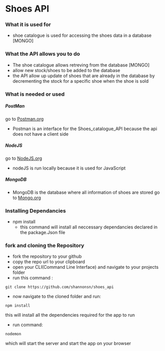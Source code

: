 # Shoes API

### What it is used for

  *  shoe catalogue is used for accessing the shoes data in a database
     [MONGO]

### What the API allows you to do
  *  The shoe catalogue allows retreving from the database [MONGO]
  *  allow new stock/shoes to be added to the database
  *  the API allow up update of shoes that are already in the database
     by decrementing the stock for a specific shoe when the shoe is sold

### What is needed or used
 ##### PostMan 
 go to [Postman.org](https://www.getpostman.com/)
 *   Postman is an interface for the Shoes_catalogue_API because the api 
     does not have a client side 
    
 ##### NodeJS
 go to [NodeJS.org](https://nodejs.org/en/)
 *   nodeJS is run locally because it is used for JavaScript 
 
 ##### MongoDB
 * MongoDB is the database where all information of shoes are stored
 go to [Mongo.org](https://www.mongodb.com/)
 
 ### Installing Dependancies
 * npm install
   * this command will install all neccessary dependancies declared in the package.Json file
 
 ### fork and cloning the Repository
 * fork the repository to your github
 * copy the repo url to your clipboard
 * open your CLI(Command Line Interface) and navigate to your projects folder
 * run this command :
 ```
 git clone https://github.com/shannonsn/shoes_api
 ```
 * now navigate to the cloned folder and run:
 ```
 npm install
 ```
 this will install all the dependencies required for the app to run
 * run command:
 ```
 nodemon
 ```
 which will start the server and start the app on your browser
